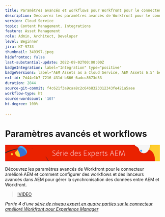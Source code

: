 ```yaml
---
title: Paramètres avancés et workflows pour Workfront pour le connecteur amélioré AEM
description: Découvrez les paramètres avancés de Workfront pour le connecteur amélioré AEM et comment configurer des workflows et des lanceurs avancés dans AEM pour gérer la synchronisation des données entre AEM et Workfront.
version: Cloud Service
topic: Content Management, Integrations
feature: Asset Management
role: Admin, Architect, Developer
level: Beginner
jira: KT-9733
thumbnail: 340397.jpeg
hidefromtoc: false
last-substantial-update: 2022-09-02T00:00:00Z
badgeIntegration: label="Intégration" type="positive"
badgeVersions: label="AEM Assets as a Cloud Service, AEM Assets 6.5" before-title="false"
exl-id: 7d44e1b7-7216-431d-b866-6adcc8673d53
duration: 2844
source-git-commit: f4c621f3a9caa8c2c64b8323312343fe421a5aee
workflow-type: ht
source-wordcount: '107'
ht-degree: 100%

---
```


# Paramètres avancés et workflows

![AEM Experts Series.](./assets/banner.png)

Découvrez les paramètres avancés de Workfront pour le connecteur amélioré AEM et comment configurer des workflows et des lanceurs avancés dans AEM pour gérer la synchronisation des données entre AEM et Workfront.

>[!VIDEO](https://video.tv.adobe.com/v/340397?quality=12&learn=on)

_Partie 4 d’une [série de niveau expert en quatre parties sur le connecteur amélioré Workfront pour Experience Manager](./overview.md)_
